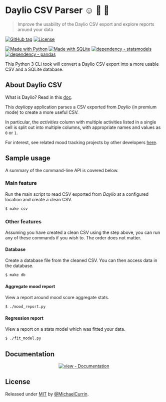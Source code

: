 # Daylio CSV Parser ☺️ 📆 🐍
> Improve the usability of the Daylio CSV export and explore reports around your data

[![GitHub tag](https://img.shields.io/github/tag/MichaelCurrin/daylio-csv-parser?include_prereleases=&sort=semver&color=blue)](https://github.com/MichaelCurrin/daylio-csv-parser/releases/)
[![License](https://img.shields.io/badge/License-MIT-blue)](#license)

[![Made with Python](https://img.shields.io/badge/Python->=3.6-blue?logo=python&logoColor=white)](https://python.org)
[![Made with SQLite](https://img.shields.io/badge/SQLite-3-blue?logo=sqlite&logoColor=white)](https://www.sqlite.org/index.html)
[![dependency - statsmodels](https://img.shields.io/badge/dependency-statsmodels-blue)](https://pypi.org/project/statsmodels)
[![dependency - pandas](https://img.shields.io/badge/dependency-pandas-blue)](https://pypi.org/project/pandas)


This Python 3 CLI took will convert a Daylio CSV export into a more usable CSV and a SQLite database.


## About Daylio CSV

What is Daylio? Read in this [doc](/docs/what-is-daylio.md).

This _dayliopy_ application parses a CSV exported from _Daylio_ (in premium mode) to create a more useful CSV.

In particular, the _activities_ column with multiple activities listed in a single cell is split out into multiple columns, with appropriate names and values as `0` or `1`.

For interest, see related mood tracking projects by other developers [here](/docs/related-projects.md).


## Sample usage

A summary of the command-line API is covered below.

### Main feature

Run the main script to read CSV exported from _Daylio_ at a configured location and create a clean CSV.

```bash
$ make csv
```

### Other features

Assuming you have created a clean CSV using the step above, you can run any of these commands if you wish to. The order does not matter.

#### Database

Create a database file from the cleaned CSV. You can then access data in the database.

```sh
$ make db
```

#### Aggregate mood report

View a report around mood score aggregate stats.

```sh
$ ./mood_report.py
```

#### Regression report

View a report on a stats model which was fitted your data.

```sh
$ ./fit_model.py
```


## Documentation

<div align="center">

[![view - Documentation](https://img.shields.io/badge/view-Documentation-blue?style=for-the-badge)](/docs/ "Go to docs")

</div>


## License

Released under [MIT](/LICENSE) by [@MichaelCurrin](https://github.com/MichaelCurrin).
